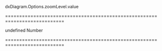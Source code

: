 <!--id-->dxDiagram.Options.zoomLevel.value<!--/id-->
===========================================================================
<!--default-->undefined<!--/default-->
<!--type-->Number<!--/type-->
===========================================================================

